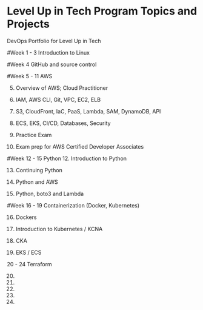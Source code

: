 # Level Up in Tech Program Topics and Projects
DevOps Portfolio for Level Up in Tech

#Week 1 - 3 
Introduction to Linux

#Week 4 GitHub and source control

#Week 5 - 11 AWS

5. Overview of AWS; Cloud Practitioner

6. IAM, AWS CLI, Git, VPC, EC2, ELB

7. S3, CloudFront, IaC, PaaS, Lambda, SAM, DynamoDB, API

8. ECS, EKS, CI/CD, Databases, Security

9. Practice Exam

10. Exam prep for AWS Certified Developer Associates

#Week 12 - 15 Python
12. Introduction to Python

13. Continuing Python

14. Python and AWS

15. Python, boto3 and Lambda

#Week 16 - 19 Containerization (Docker, Kubernetes)

16. Dockers

17. Introduction to Kubernetes / KCNA

18. CKA

19. EKS / ECS

20 - 24 Terraform

20.

21.

22.

23.

24.

